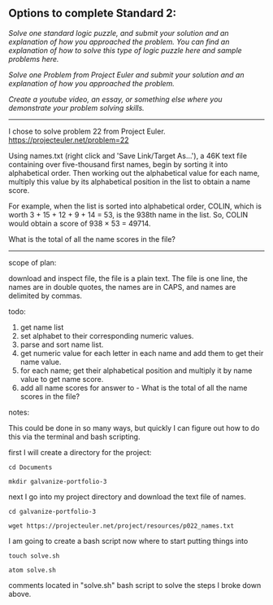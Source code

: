 ## Options to complete Standard 2:

*Solve one standard logic puzzle, and submit your solution and an explanation of how you approached the problem. You can find an*  *explanation of how to solve this type of logic puzzle here and sample problems here.*

*Solve one Problem from Project Euler and submit your solution and an explanation of how you approached the problem.*

*Create a youtube video, an essay, or something else where you demonstrate your problem solving skills.*

---

I chose to solve problem 22 from Project Euler.
https://projecteuler.net/problem=22

Using names.txt (right click and 'Save Link/Target As...'), a 46K text file containing over five-thousand first names, begin by sorting it into alphabetical order. Then working out the alphabetical value for each name, multiply this value by its alphabetical position in the list to obtain a name score.

For example, when the list is sorted into alphabetical order, COLIN, which is worth 3 + 15 + 12 + 9 + 14 = 53, is the 938th name in the list. So, COLIN would obtain a score of 938 × 53 = 49714.

What is the total of all the name scores in the file?

---

scope of plan:

download and inspect file, the file is a plain text. The file is one line, the names are in double quotes, the names are in CAPS, and names are delimited by commas.

todo:

1. get name list
2. set alphabet to their corresponding numeric values.
3. parse and sort name list.
4. get numeric value for each letter in each name and add them to get their name value.
5. for each name; get their alphabetical position and multiply it by name value to get name score.
6. add all name scores for answer to - What is the total of all the name scores in the file?

notes:

This could be done in so many ways, but quickly I can figure out how to do this via the terminal and bash scripting.

first I will create a directory for the project:

    cd Documents

    mkdir galvanize-portfolio-3

next  I go into my project directory and download the text file of names.

    cd galvanize-portfolio-3

    wget https://projecteuler.net/project/resources/p022_names.txt

I am going to create a bash script now where to start putting things into

    touch solve.sh

    atom solve.sh

comments located in "solve.sh" bash script to solve the steps I broke down above.
